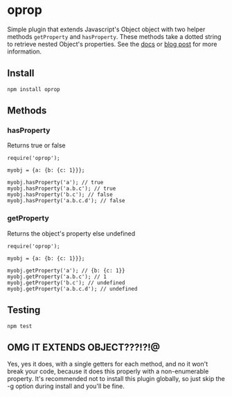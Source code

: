 oprop
=====

Simple plugin that extends Javascript's Object object with two helper methods `getProperty` and `hasProperty`. These methods take a dotted string to retrieve nested Object's properties. See the [docs][docs] or [blog post][blog] for more information.

Install
-------

`npm install oprop`

Methods
-------

### hasProperty

Returns true or false
```
require('oprop');

myobj = {a: {b: {c: 1}}};

myobj.hasProperty('a'); // true
myobj.hasProperty('a.b.c'); // true
myobj.hasProperty('b.c'); // false
myobj.hasProperty('a.b.c.d'); // false
```

### getProperty 

Returns the object's property else undefined
```
require('oprop');

myobj = {a: {b: {c: 1}}};

myobj.getProperty('a'); // {b: {c: 1}}
myobj.getProperty('a.b.c'); // 1
myobj.getProperty('b.c'); // undefined
myobj.getProperty('a.b.c.d'); // undefined
```

Testing
-------

`npm test`


OMG IT EXTENDS OBJECT???!?!@
----------------------------
Yes, yes it does, with a single getters for each method, and no it won't break your code, because it does this properly with a non-enumerable property. It's recommended not to install this plugin globally, so just skip the -g option during install and you'll be fine.


[docs]: http://oprop.ramseydsilva.com
[blog]: http://blog.ramseydsilva.com/2014/04/extending-javascript-objects/
